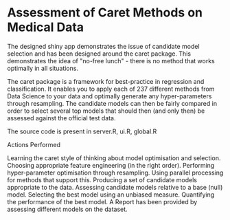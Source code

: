 # Assessment of Caret Methods on Medical Data

The designed shiny app demonstrates the issue of candidate model selection and has been designed around the caret  package. This demonstrates the idea of "no-free lunch" - there is no method that works optimally in all situations.

The caret package is a framework for best-practice in regression and classification. It enables you to apply each of 237 different methods from Data Science to your data and optimally generate any hyper-parameters through resampling. The candidate models can then be fairly compared in order to select several top models that should then (and only then) be assessed against the official test  data.

The source code is present in server.R, ui.R, global.R

Actions Performed

Learning the caret style of thinking about model optimisation and selection.
Choosing appropriate feature engineering (in the right order).
Performing hyper-parameter optimisation through resampling.
Using parallel processing for methods that support this.
Producing a set of candidate models appropriate to the data.
Assessing candidate models relative to a base (null) model.
Selecting the best model using an unbiased measure.
Quantifying the performance of the best model.
A Report has been provided by assessing different models on the dataset. 

